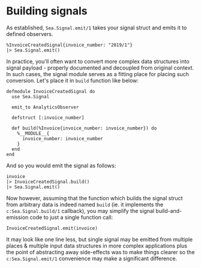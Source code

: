 # Building signals

As established, `Sea.Signal.emit/1` takes your signal struct and emits it to defined observers.

    %InvoiceCreatedSignal{invoice_number: "2019/1"}
    |> Sea.Signal.emit()

In practice, you'll often want to convert more complex data structures into signal payload -
properly documented and decoupled from original context. In such cases, the signal module serves as
a fitting place for placing such conversion. Let's place it in `build` function like below:

    defmodule InvoiceCreatedSignal do
      use Sea.Signal

      emit_to AnalyticsObserver

      defstruct [:invoice_number]

      def build(%Invoice{invoice_number: invoice_number}) do
        %__MODULE__{
          invoice_number: invoice_number
        }
      end
    end

And so you would emit the signal as follows:

    invoice
    |> InvoiceCreatedSignal.build()
    |> Sea.Signal.emit()

Now however, assuming that the function which builds the signal struct from arbitrary data is indeed
named `build` (ie. it implements the `c:Sea.Signal.build/1` callback), you may simplify the signal
build-and-emission code to just a single function call:

    InvoiceCreatedSignal.emit(invoice)

It may look like one line less, but single signal may be emitted from multiple places & multiple
input data structures in more complex applications plus the point of abstracting away side-effects
was to make things clearer so the `c:Sea.Signal.emit/1` convenience may make a significant
difference.
